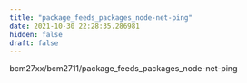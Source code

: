 ```yaml
---
title: "package_feeds_packages_node-net-ping"
date: 2021-10-30 22:28:35.286981
hidden: false
draft: false
---
```


bcm27xx/bcm2711/package_feeds_packages_node-net-ping

